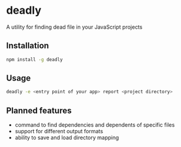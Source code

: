 # deadly

A utility for finding dead file in your JavaScript projects

## Installation

```bash
npm install -g deadly
```

## Usage

```bash
deadly -e <entry point of your app> report <project directory>
```

## Planned features

- command to find dependencies and dependents of specific files
- support for different output formats
- ability to save and load directory mapping
